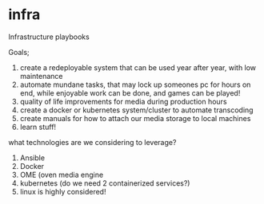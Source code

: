 # infra
Infrastructure playbooks


Goals;
1. create a redeployable system that can be used year after year, with low maintenance
2. automate mundane tasks, that may lock up someones pc for hours on end, while enjoyable work can be done, and games can be played!
3. quality of life improvements for media during production hours
4. create a docker or kubernetes system/cluster to automate transcoding
5. create manuals for how to attach our media storage to local machines
6. learn stuff!


what technologies are we considering to leverage?
1. Ansible
2. Docker
3. OME (oven media engine
4. kubernetes (do we need 2 containerized services?)
5. linux is highly considered!
